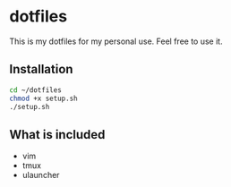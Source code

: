 # dotfiles
This is my dotfiles for my personal use. Feel free to use it.

## Installation
```bash
cd ~/dotfiles
chmod +x setup.sh
./setup.sh
```
## What is included
- vim
- tmux
- ulauncher
